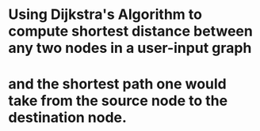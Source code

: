 # Using Dijkstra's Algorithm to compute shortest distance between any two nodes in a user-input graph
# and the shortest path one would take from the source node to the destination node.
